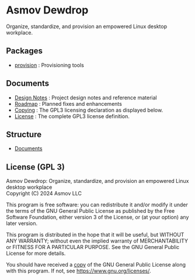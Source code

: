 Asmov Dewdrop
=============

Organize, standardize, and provision an empowered Linux desktop workplace.


Packages
--------
- [provision](./provision/bin) : Provisioning tools


Documents
---------
- [Design Notes](./docs/design/README.md) : Project design notes and reference material
- [Roadmap](./docs/Roadmap.md) : Planned fixes and enhancements
- [Copying](./COPYING.txt) : The GPL3 licensing declaration as displayed below.
- [License](./LICENSE.txt) : The complete GPL3 license definition.


Structure
---------
- [Documents](./docs)


License (GPL 3)
---------------
Asmov Dewdrop: Organize, standardize, and provision an empowered Linux desktop workplace  
Copyright (C) 2024 Asmov LLC

This program is free software: you can redistribute it and/or modify
it under the terms of the GNU General Public License as published by
the Free Software Foundation, either version 3 of the License, or
(at your option) any later version.

This program is distributed in the hope that it will be useful,
but WITHOUT ANY WARRANTY; without even the implied warranty of
MERCHANTABILITY or FITNESS FOR A PARTICULAR PURPOSE.  See the
GNU General Public License for more details.

You should have received a [copy](./LICENSE.txt) of the GNU General Public License
along with this program.  If not, see https://www.gnu.org/licenses/.
